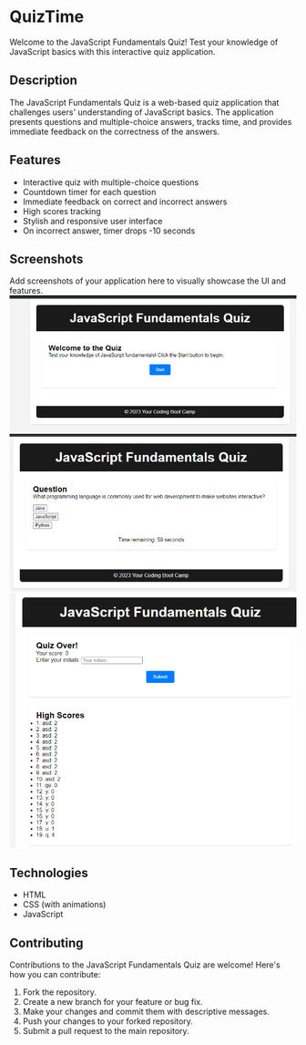 # QuizTime

Welcome to the JavaScript Fundamentals Quiz! Test your knowledge of JavaScript basics with this interactive quiz application.


## Description

The JavaScript Fundamentals Quiz is a web-based quiz application that challenges users' understanding of JavaScript basics. The application presents questions and multiple-choice answers, tracks time, and provides immediate feedback on the correctness of the answers.

## Features

- Interactive quiz with multiple-choice questions
- Countdown timer for each question
- Immediate feedback on correct and incorrect answers
- High scores tracking
- Stylish and responsive user interface
- On incorrect answer, timer drops -10 seconds

## Screenshots

Add screenshots of your application here to visually showcase the UI and features.
![Alt Text](/images/Quiztime1.png)
![Alt Text](/images/Quiztime2.png)
![Alt Text](/images/Quiztime3.png)


## Technologies

- HTML
- CSS (with animations)
- JavaScript

## Contributing

Contributions to the JavaScript Fundamentals Quiz are welcome! Here's how you can contribute:

1. Fork the repository.
2. Create a new branch for your feature or bug fix.
3. Make your changes and commit them with descriptive messages.
4. Push your changes to your forked repository.
5. Submit a pull request to the main repository.


